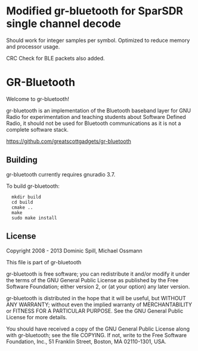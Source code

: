 Modified gr-bluetooth for SparSDR single channel decode 
=======================================================
Should work for integer samples per symbol. Optimized to reduce memory and processor usage.

CRC Check for BLE packets also added.

GR-Bluetooth
============
Welcome to gr-bluetooth!

gr-bluetooth is an implementation of the Bluetooth baseband layer for GNU Radio
for experimentation and teaching students about Software Defined Radio, it
should not be used for Bluetooth communications as it is not a complete
software stack.

https://github.com/greatscottgadgets/gr-bluetooth

Building
--------
gr-bluetooth currently requires gnuradio 3.7.

To build gr-bluetooth:
```
  mkdir build
  cd build
  cmake ..
  make
  sudo make install
```

License
-------
Copyright 2008 - 2013 Dominic Spill, Michael Ossmann

This file is part of gr-bluetooth

gr-bluetooth is free software; you can redistribute it and/or modify
it under the terms of the GNU General Public License as published by
the Free Software Foundation; either version 2, or (at your option)
any later version.

gr-bluetooth is distributed in the hope that it will be useful,
but WITHOUT ANY WARRANTY; without even the implied warranty of
MERCHANTABILITY or FITNESS FOR A PARTICULAR PURPOSE.  See the
GNU General Public License for more details.

You should have received a copy of the GNU General Public License
along with gr-bluetooth; see the file COPYING.  If not, write to
the Free Software Foundation, Inc., 51 Franklin Street,
Boston, MA 02110-1301, USA.
